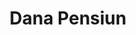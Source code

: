 ---
id: 76
title : Dana Pensiun
linkurl: https://drive.google.com/drive/folders/1dnfe9eU4WDsqFZn2E4FFsAkERWFN5s-c?usp=sharing
fitur : aspekpajak
createdTime : 31/07/2019
modifiedTime : 12/01/2020
topik: Mini Version
img: pension.png
---